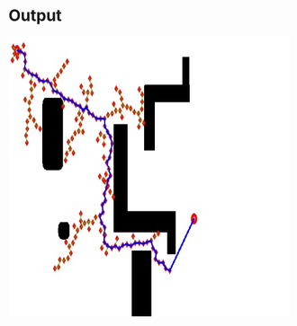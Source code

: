 <h1> Output </h1>
<img src="https://raw.githubusercontent.com/arpi2003ta/RRT/main/out.jpg" width="500" height="500">

